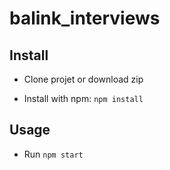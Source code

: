 # balink_interviews

## Install

* Clone projet or download zip

* Install with npm:
`npm install`

## Usage

* Run `npm start`
